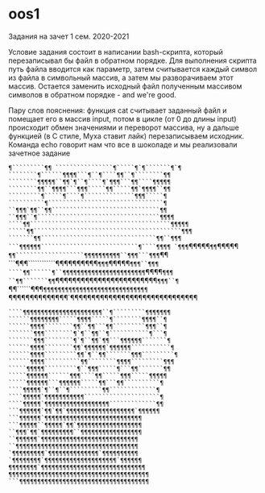 # oos1
Задания на зачет 1 сем. 2020-2021

Условие задания состоит в написании bash-скрипта, который перезаписывал бы файл в обратном порядке. Для выполнения скрипта путь файла вводится как параметр, затем считывается каждый символ из файла в символьный массив, а затем мы разворачиваем этот массив. Остается заменить исходный файл полученным массивом символов в обратном порядке - and we're good.

Пару слов пояснения: функция cat считывает заданный файл и помещает его в массив input, потом в цикле (от 0 до длины input) происходит обмен значениями и переворот массива, ну а дальше функцией (в С стиле, Муха ставит лайк) перезаписываем исходник. 
Команда echo говорит нам что все в шоколаде и мы реализовали зачетное задание





```````````````````````¶`````````¶¶
````````````````¶`````¶`¶```````¶`¶
````````¶``````¶¶¶¶```¶``¶````¶¶``¶````````¶¶
````````¶¶¶¶¶``¶¶`¶``¶````¶`¶¶¶```¶¶````¶¶¶¶¶
````````¶¶``¶¶¶¶```¶¶¶`````¶¶`````¶¶`¶¶¶¶``¶¶
`````````¶`````¶````¶``````````````¶¶¶`````¶
``````````¶````````````````````````````````¶
``¶¶¶`¶¶``¶¶``````````````````````````````¶¶
``¶¶¶``¶``````````````````````````````````¶¶¶¶
````¶¶```````````````````````````````````````¶¶¶¶¶
`````¶¶`````````````````````````````````````````¶¶¶
```````¶¶````````````````````````````````¶¶``¶¶¶
```¶¶¶¶¶¶```````````````````````````¶````¶¶¶¶
`¶¶¶```````````````````````¶¶¶¶¶```¶¶```¶¶¶¶¶
`¶¶```````````````````¶¶¶¶¶¶¶¶¶¶``¶¶¶```¶¶¶`¶¶
```¶¶¶````````````¶¶¶¶¶¶¶¶¶¶`¶¶¶`¶¶¶¶¶`¶¶¶``¶¶¶
````¶¶``````¶``¶¶¶¶¶¶¶¶¶¶¶¶¶¶¶¶¶¶¶¶¶¶¶`¶¶¶¶`¶¶¶
``¶¶```````¶¶`¶¶¶¶¶¶¶¶¶¶¶¶¶¶¶¶¶¶¶¶¶¶¶¶`¶¶¶``¶
`¶¶``````¶¶¶`¶¶¶¶¶¶¶¶¶¶¶¶¶¶¶¶¶¶¶¶¶¶¶¶¶¶¶¶¶
`¶¶¶¶¶¶¶¶¶¶¶¶¶¶`¶¶¶¶¶¶¶¶¶¶¶¶¶¶¶¶¶¶¶¶¶¶¶¶¶¶¶¶¶¶
````¶¶¶¶¶¶¶¶¶¶¶¶¶¶¶¶¶¶¶¶¶¶¶¶¶¶¶¶¶¶¶¶¶¶¶¶¶¶¶¶¶
````¶¶¶¶¶¶¶¶¶¶¶¶¶¶¶¶¶¶¶¶¶¶``¶`````````¶¶¶¶¶¶¶
``````¶¶¶¶¶¶¶¶`````¶¶¶¶`````¶````````¶¶¶¶``¶
``````¶¶¶¶````````¶¶``¶¶```¶¶`````````¶¶¶``¶
```````¶¶¶````````¶`¶``¶¶``¶```````````¶```¶
```````¶¶¶````````¶`¶``¶¶`¶¶```¶¶¶¶¶¶```````¶
``````¶¶¶¶````````¶¶`¶¶¶¶¶¶`¶¶¶¶¶¶```````````¶
``````¶¶¶¶`````````¶¶`¶``¶¶```````¶¶¶`````````¶
``````¶¶¶¶``````````¶¶````````¶¶¶¶`````````¶¶¶
`````¶¶¶¶¶`````````¶``¶¶¶`````¶```¶¶```````¶¶
`````¶¶¶¶¶¶``````¶¶¶````¶¶`````¶¶¶`````¶¶¶¶¶
`````¶¶¶¶¶¶```¶¶¶¶¶¶`````¶¶```¶¶``````````¶
````¶¶¶¶¶`¶``¶``¶`````````¶¶`````````````¶
````¶¶¶¶¶`¶¶¶¶¶¶¶¶¶¶¶`````````````````````¶
````¶¶¶¶¶`¶¶¶¶¶¶¶¶¶¶¶¶¶¶¶¶¶¶`````````````¶¶
```¶¶¶¶¶¶`¶¶`¶¶`¶¶¶¶¶¶¶¶¶¶¶¶¶¶¶¶¶¶¶`¶¶¶¶¶¶
```¶¶¶¶¶¶`¶¶¶¶¶¶¶¶¶¶¶¶¶¶¶¶¶¶¶¶¶¶¶¶¶¶¶
```¶¶¶¶¶``¶¶¶¶¶`¶¶`¶¶¶¶¶¶¶¶¶¶¶¶¶¶¶¶¶¶
``¶¶¶`¶¶`¶¶¶¶¶¶¶¶¶``¶¶¶¶¶¶¶¶¶¶¶¶¶¶¶¶¶
``¶¶¶¶¶¶`¶¶¶¶¶¶¶¶¶¶¶¶¶¶¶¶¶¶¶¶¶¶¶¶¶¶¶
``¶¶¶¶¶¶¶¶¶¶¶¶¶¶¶¶¶¶¶¶¶¶¶¶¶¶¶¶¶¶¶¶¶¶
`¶¶¶¶¶¶¶¶¶`¶¶¶¶¶¶¶¶¶¶¶¶¶¶`¶¶¶¶¶¶¶¶¶¶
`¶¶¶¶¶¶¶¶`¶¶¶¶¶¶¶¶¶¶¶¶¶¶¶¶¶¶¶¶`¶¶¶¶¶¶
¶¶¶¶¶¶¶¶`¶¶¶¶¶¶¶¶¶¶¶¶¶¶¶¶¶¶¶¶¶¶¶¶¶¶¶¶¶
¶¶¶¶¶¶¶¶¶¶¶¶¶¶¶¶¶¶¶¶¶¶¶¶¶¶¶¶¶¶¶¶¶¶¶¶¶¶¶
```¶¶¶¶¶¶¶¶¶¶¶¶¶¶¶¶¶¶¶¶¶¶¶¶¶¶¶¶¶¶¶¶¶¶¶¶
